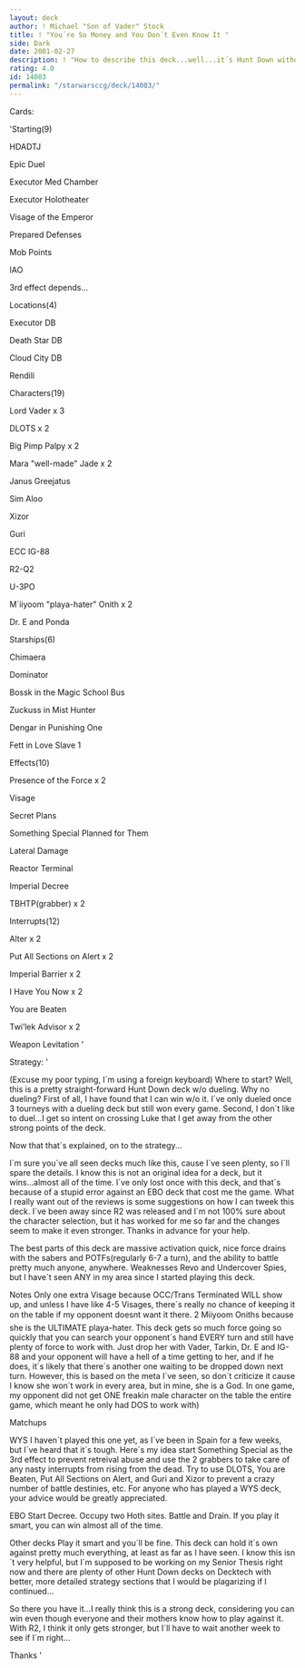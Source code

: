 ```yaml
---
layout: deck
author: ! Michael "Son of Vader" Stock
title: ! "You´re So Money and You Don´t Even Know It "
side: Dark
date: 2001-02-27
description: ! "How to describe this deck...well...it´s Hunt Down without dueling...´nuf said."
rating: 4.0
id: 14083
permalink: "/starwarsccg/deck/14083/"
---
```

Cards: 

'Starting(9)

HDADTJ

Epic Duel

Executor Med Chamber

Executor Holotheater

Visage of the Emperor

Prepared Defenses

Mob Points

IAO

3rd effect depends...


Locations(4)

Executor DB

Death Star DB

Cloud City DB

Rendili


Characters(19)

Lord Vader x 3

DLOTS x 2

Big Pimp Palpy x 2

Mara "well-made" Jade x 2

Janus Greejatus

Sim Aloo

Xizor

Guri

ECC IG-88

R2-Q2

U-3PO

M´iiyoom "playa-hater" Onith x 2

Dr. E and Ponda


Starships(6)

Chimaera

Dominator

Bossk in the Magic School Bus

Zuckuss in Mist Hunter

Dengar in Punishing One

Fett in Love Slave 1


Effects(10)

Presence of the Force x 2

Visage 

Secret Plans

Something Special Planned for Them

Lateral Damage

Reactor Terminal

Imperial Decree

TBHTP(grabber) x 2


Interrupts(12)

Alter x 2

Put All Sections on Alert x 2

Imperial Barrier x 2

I Have You Now x 2

You are Beaten

Twi’lek Advisor x 2

Weapon Levitation '

Strategy: '

(Excuse my poor typing, I´m using a foreign keyboard) Where to start?  Well, this is a pretty straight-forward Hunt Down deck w/o dueling.  Why no dueling?  First of all, I have found that I can win w/o it.  I´ve only dueled once 3 tourneys with a dueling deck but still won every game.  Second, I don´t like to duel...I get so intent on crossing Luke that I get away from the other strong points of the deck.  

Now that that´s explained, on to the strategy...


I´m sure you´ve all seen decks much like this, cause I´ve seen plenty, so I´ll spare the details.  I know this is not an original idea for a deck, but it wins...almost all of the time.  I´ve only lost once with this deck, and that´s because of a stupid error against an EBO deck that cost me the game.  What I really want out of the reviews is some suggestions on how I can tweek this deck.  I´ve been away since R2 was released and I´m not 100% sure about the character selection, but it has worked for me so far and the changes seem to make it even stronger.  Thanks in advance for your help.


The best parts of this deck are massive activation quick, nice force drains with the sabers and POTFs(regularly 6-7 a turn), and the ability to battle pretty much anyone, anywhere.  Weaknesses Revo and Undercover Spies, but I have´t seen ANY in my area since I started playing this deck.


Notes  Only one extra Visage because OCC/Trans Terminated WILL show up, and unless I have like 4-5 Visages, there´s really no chance of keeping it on the table if my opponent doesnt want it there.  2 Miiyoom Oniths because she is the ULTIMATE playa-hater.  This deck gets so much force going so quickly that you can search your opponent´s hand EVERY turn and still have plenty of force to work with.  Just drop her with Vader, Tarkin, Dr. E  and IG-88 and your opponent will have a hell of a time getting to her, and if he does, it´s likely that there´s another one waiting to be dropped down next turn.  However, this is based on the meta I´ve seen, so don´t criticize it cause I know she won´t work in every area, but in mine, she is a God.  In one game, my opponent did not get ONE freakin male character on the table the entire game, which meant he only had DOS to work with)



Matchups


WYS  I haven´t played this one yet, as I´ve been in Spain for a few weeks, but I´ve heard that it´s tough.  Here´s my idea  start Something Special as the 3rd effect to prevent retreival abuse and use the 2 grabbers to take care of any nasty interrupts from rising from the dead.  Try to use DLOTS, You are Beaten, Put All Sections on Alert, and Guri and Xizor to prevent a crazy number of battle destinies, etc.  For anyone who has played a WYS deck, your advice would be greatly appreciated.


EBO  Start Decree.  Occupy two Hoth sites.  Battle and Drain.  If you play it smart, you can win almost all of the time.


Other decks Play it smart and you´ll be fine.  This deck can hold it´s own against pretty much everything, at least as far as I have seen.  I know this isn´t very helpful, but I´m supposed to be working on my Senior Thesis right now and there are plenty of other Hunt Down decks on Decktech with better, more detailed strategy sections that I would be plagarizing if I continued...


So there you have it...I really think this is a strong deck, considering you can win even though everyone and their mothers know how to play against it.  With R2, I think it only gets stronger, but I´ll have to wait another week to see if I´m right...


Thanks   '
